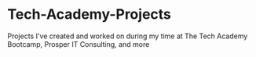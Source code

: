 # Tech-Academy-Projects
Projects I've created and worked on during my time at The Tech Academy Bootcamp, Prosper IT Consulting, and more
